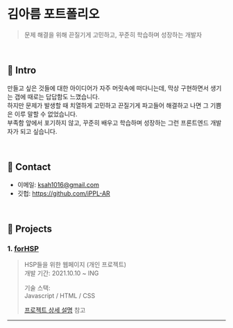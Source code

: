 # 김아름 포트폴리오
>문제 해결을 위해 끈질기게 고민하고, 꾸준히 학습하며 성장하는 개발자 

</br>

## :pushpin: Intro
만들고 싶은 것들에 대한 아이디어가 자주 머릿속에 떠다니는데, 막상 구현하면서 생기는 갭에 때로는 답답함도 느꼈습니다.   
하지만 문제가 발생할 때 치열하게 고민하고 끈질기게 파고들어 해결하고 나면 그 기쁨은 이루 말할 수 없었습니다.   
부족함 앞에서 포기하지 않고, 꾸준히 배우고 학습하며 성장하는 그런 프론트엔드 개발자가 되고 싶습니다.   

</br>

## :pushpin: Contact
- 이메일: ksah1016@gmail.com
- 깃헙: https://github.com/iPPL-AR

</br>

## :pushpin: Projects
### 1. [forHSP](https://github.com/iRRPL-AR/forHSP)
>HSP들을 위한 웹페이지 (개인 프로젝트)  
>개발 기간: 2021.10.10 ~ ING
>  
>기술 스택:  
>Javascript / HTML / CSS
>  
>[프로젝트 상세 설명](https://github.com/iRRPL-AR/forHSP/blob/main/README.md) 참고

---

